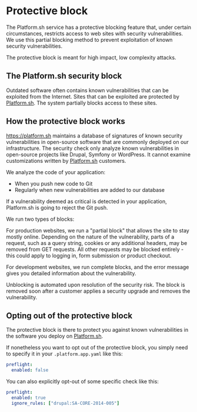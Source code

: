 # Protective block

The Platform.sh service has a protective blocking feature that, under certain circumstances, restricts access to web sites with security vulnerabilities. We use this partial blocking method to prevent exploitation of known security vulnerabilities.

The protective block is meant for high impact, low complexity attacks.

## The Platform.sh security block

Outdated software often contains known vulnerabilities that can be exploited from the Internet. Sites that can be exploited are protected by [Platform.sh](https://platform.sh). The system partially blocks access to these sites.

## How the protective block works

https://platform.sh maintains a database of signatures of known security vulnerabilities in open-source software that are commonly deployed on our infrastructure. The security check only analyze known vulnerabilities in open-source projects like Drupal, Symfony or WordPress. It cannot examine customizations written by [Platform.sh](https://platform.sh) customers.

We analyze the code of your application:

- When you push new code to Git
- Regularly when new vulnerabilities are added to our database

If a vulnerability deemed as critical is detected in your application, Platform.sh is going to reject the Git push.

We run two types of blocks:

For production websites, we run a "partial block" that allows the site to stay mostly online. Depending on the nature of the vulnerability, parts of a request, such as a query string, cookies or any additional headers, may be removed from GET requests. All other requests may be blocked entirely - this could apply to logging in, form submission or product checkout.

For development websites, we run complete blocks, and the error message gives you detailed information about the vulnerability.

Unblocking is automated upon resolution of the security risk. The block is removed soon after a customer applies a security upgrade and removes the vulnerability.

## Opting out of the protective block

The protective block is there to protect you against known vulnerabilities in the software you deploy on [Platform.sh](https://platform.sh).

If nonetheless you want to opt out of the protective block, you simply need to specify it in your `.platform.app.yaml` like this:

```yaml
preflight:
  enabled: false
```

You can also explicitly opt-out of some specific check like this:

```yaml
preflight:
  enabled: true
  ignore_rules: ["drupal:SA-CORE-2014-005"]
```
